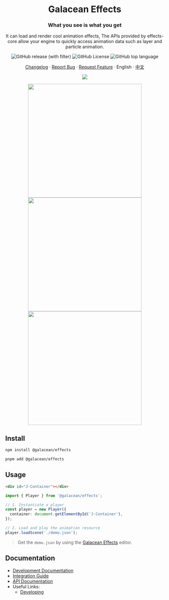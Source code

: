 <div align="center"><a name="readme-top"></a>

<h1>Galacean Effects</h1>
<h3>What you see is what you get</h3>

It can load and render cool animation effects, The APIs provided by effects-core allow your engine to quickly access animation data such as layer and particle animation.

![GitHub release (with filter)](https://img.shields.io/github/v/release/galacean/effects-runtime)
![GitHub License](https://img.shields.io/github/license/galacean/effects-runtime)
![GitHub top language](https://img.shields.io/github/languages/top/galacean/effects-runtime)

[Changelog](./CHANGELOG.md) · [Report Bug][github-issues-url] · [Request Feature][github-issues-url] · English · [中文](./README-zh_CN.md)

![](https://raw.githubusercontent.com/andreasbm/readme/master/assets/lines/rainbow.png)

<img height="360" src="https://mdn.alipayobjects.com/huamei_klifp9/afts/img/A*BrMIQqkmbKEAAAAAAAAAAAAADvV6AQ/original">
<img height="360" src="https://mdn.alipayobjects.com/huamei_klifp9/afts/img/A*VHMAR6Vq_8wAAAAAAAAAAAAADvV6AQ/original">
<img height="360" src="https://mdn.alipayobjects.com/huamei_klifp9/afts/img/A*UwMWT4uY6jsAAAAAAAAAAAAADvV6AQ/original">

[github-issues-url]: https://github.com/galacean/effects-runtime/issues
</div>

## Install

``` bash
npm install @galacean/effects
```

``` bash
pnpm add @galacean/effects
```

## Usage

``` html
<div id="J-Container"></div>
```

``` ts
import { Player } from '@galacean/effects';

// 1. Instantiate a player
const player = new Player({
  container: document.getElementById('J-Container'),
});

// 2. Load and play the animation resource
player.loadScene('./demo.json');
```

> Get the `demo.json` by using the [Galacean Effects](https://galacean.antgroup.com/effects/) editor.

## Documentation

- [Development Documentation](https://galacean.antgroup.com/effects/#/user/dgmswcgk63yfngku)
- [Integration Guide](https://galacean.antgroup.com/effects/#/user/ti4f2yx1rot4hs1n)
- [API Documentation](https://galacean.antgroup.com/effects/#/api)
- Useful Links:
  - [Developing](docs/developing.md)


